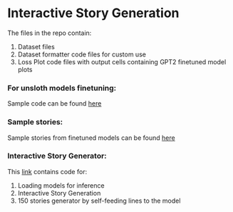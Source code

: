 # Interactive Story Generation

The files in the repo contain:
1. Dataset files
2. Dataset formatter code files for custom use
3. Loss Plot code files with output cells containing GPT2 finetuned model plots

### For unsloth models finetuning:
Sample code can be found [here](https://colab.research.google.com/drive/167cf_6sv9qtc_1PHDKD01JxnCZrqSqtV?usp=sharing)

### Sample stories:
Sample stories from finetuned models can be found [here](https://docs.google.com/document/d/1SnR4dg7VcQhnvEVm_MkLeHT3SnLvtp89LAehfVeFPos/edit?usp=sharing)

### Interactive Story Generator:
This [link](https://colab.research.google.com/drive/1VGTCFM8lKyqXBSKERLP2Wc2EZ-oMb35Q?usp=sharing) contains code for:
1. Loading models for inference
2. Interactive Story Generation
3. 150 stories generator by self-feeding lines to the model

